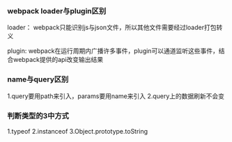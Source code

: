 ### webpack loader与plugin区别
loader： webpack只能识别js与json文件，所以其他文件需要经过loader打包转义

plugin: webpack在运行周期内广播许多事件，plugin可以通道监听这些事件，结合webpack提供的api改变输出结果
### name与query区别
1.query要用path来引入，params要用name来引入
2.query上的数据刷新不会变

### 判断类型的3中方式
1.typeof
2.instanceof
3.Object.prototype.toString